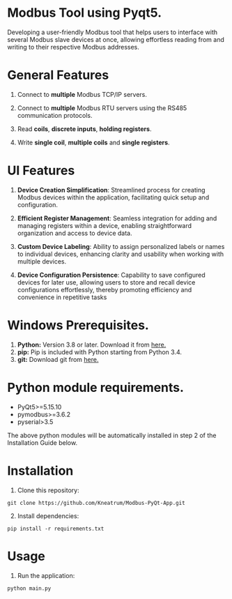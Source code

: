 # Modbus Tool using Pyqt5.
Developing a user-friendly Modbus tool that helps users to interface with several Modbus slave devices at once, allowing effortless reading from and writing to their respective Modbus addresses.

# General Features
1. Connect to **multiple** Modbus TCP/IP servers.

2. Connect to **multiple** Modbus RTU servers using the RS485 communication protocols.

3. Read **coils**, **discrete inputs**, **holding registers**.

5. Write **single coil**, **multiple coils** and **single registers**.

# UI Features
1.  **Device Creation Simplification**: Streamlined process for creating Modbus devices within the application, facilitating quick setup and configuration.
    
2.  **Efficient Register Management**: Seamless integration for adding and managing registers within a device, enabling straightforward organization and access to device data.
 
3.  **Custom Device Labeling**: Ability to assign personalized labels or names to individual devices, enhancing clarity and usability when working with multiple devices.
    
4.  **Device Configuration Persistence**: Capability to save configured devices for later use, allowing users to store and recall device configurations effortlessly, thereby promoting efficiency and convenience in repetitive tasks


# Windows Prerequisites.
1. **Python:** Version 3.8 or later. Download it from [here.](https://www.python.org/)
2. **pip:** Pip is included with Python starting from Python 3.4.
3. **git:** Download git from [here.](https://git-scm.com/downloads)

# Python module requirements.
* PyQt5>=5.15.10
* pymodbus>=3.6.2
* pyserial>3.5

The above python modules will be automatically installed in step 2 of the Installation Guide below.


# Installation

1.  Clone this repository:
 ```
 git clone https://github.com/Kneatrum/Modbus-PyQt-App.git
 ```
2. Install dependencies:
 ```
 pip install -r requirements.txt
 ```

# Usage

1. Run the application:
```
python main.py
```
